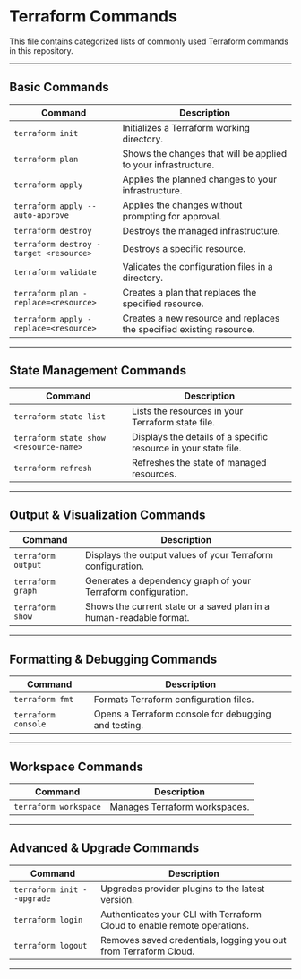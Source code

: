 # Terraform Commands

This file contains categorized lists of commonly used Terraform commands in this repository.

---

## Basic Commands

| Command                          | Description                                                      |
|-----------------------------------|------------------------------------------------------------------|
| `terraform init`                  | Initializes a Terraform working directory.                       |
| `terraform plan`                  | Shows the changes that will be applied to your infrastructure.   |
| `terraform apply`                 | Applies the planned changes to your infrastructure.              |
| `terraform apply --auto-approve`  | Applies the changes without prompting for approval.              |
| `terraform destroy`               | Destroys the managed infrastructure.                             |
| `terraform destroy -target <resource>`  |  Destroys a specific resource.                           |
| `terraform validate`              | Validates the configuration files in a directory.                |
| `terraform plan -replace=<resource>` | Creates a plan that replaces the specified resource.               |
| `terraform apply -replace=<resource>` | Creates a new resource and replaces the specified existing resource. |


---

## State Management Commands

| Command                          | Description                                                      |
|-----------------------------------|------------------------------------------------------------------|
| `terraform state list`            | Lists the resources in your Terraform state file.                |
| `terraform state show <resource-name>`            | Displays the details of a specific resource in your state file.  |
| `terraform refresh`               | Refreshes the state of managed resources.                        |

---

## Output & Visualization Commands

| Command                          | Description                                                      |
|-----------------------------------|------------------------------------------------------------------|
| `terraform output`                | Displays the output values of your Terraform configuration.      |
| `terraform graph`                 | Generates a dependency graph of your Terraform configuration.    |
| `terraform show`                  | Shows the current state or a saved plan in a human-readable format. |

---

## Formatting & Debugging Commands

| Command                          | Description                                                      |
|-----------------------------------|------------------------------------------------------------------|
| `terraform fmt`                   | Formats Terraform configuration files.                           |
| `terraform console`               | Opens a Terraform console for debugging and testing.             |

---

## Workspace Commands

| Command                          | Description                                                      |
|-----------------------------------|------------------------------------------------------------------|
| `terraform workspace`             | Manages Terraform workspaces.                                    |

---

## Advanced & Upgrade Commands

| Command                          | Description                                                      |
|-----------------------------------|------------------------------------------------------------------|
| `terraform init --upgrade`        | Upgrades provider plugins to the latest version.                 |
| `terraform login`                 | Authenticates your CLI with Terraform Cloud to enable remote operations. |
| `terraform logout`                | Removes saved credentials, logging you out from Terraform Cloud. |

---
